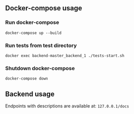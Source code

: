 ## Docker-compose usage

### Run docker-compose
`docker-compose up --build
`
### Run tests from test directory
`docker exec backend-master_backend_1 ./tests-start.sh`

### Shutdown docker-compose
`docker-compose down`

## Backend usage
Endpoints with descriptions are available at:
`127.0.0.1/docs`
